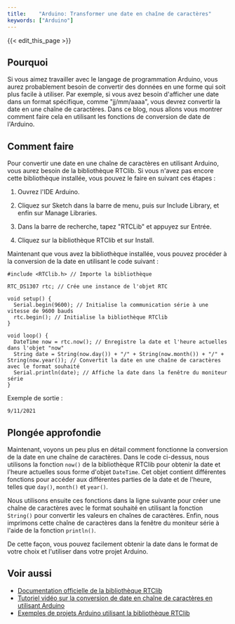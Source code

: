 ```yaml
---
title:    "Arduino: Transformer une date en chaîne de caractères"
keywords: ["Arduino"]
---
```


{{< edit_this_page >}}

## Pourquoi

Si vous aimez travailler avec le langage de programmation Arduino, vous aurez probablement besoin de convertir des données en une forme qui soit plus facile à utiliser. Par exemple, si vous avez besoin d'afficher une date dans un format spécifique, comme "jj/mm/aaaa", vous devrez convertir la date en une chaîne de caractères. Dans ce blog, nous allons vous montrer comment faire cela en utilisant les fonctions de conversion de date de l'Arduino.

## Comment faire

Pour convertir une date en une chaîne de caractères en utilisant Arduino, vous aurez besoin de la bibliothèque RTClib. Si vous n'avez pas encore cette bibliothèque installée, vous pouvez le faire en suivant ces étapes :

1. Ouvrez l'IDE Arduino.

2. Cliquez sur Sketch dans la barre de menu, puis sur Include Library, et enfin sur Manage Libraries.

3. Dans la barre de recherche, tapez "RTCLib" et appuyez sur Entrée.

4. Cliquez sur la bibliothèque RTClib et sur Install.

Maintenant que vous avez la bibliothèque installée, vous pouvez procéder à la conversion de la date en utilisant le code suivant :

```Arduino
#include <RTClib.h> // Importe la bibliothèque

RTC_DS1307 rtc; // Crée une instance de l'objet RTC

void setup() {
  Serial.begin(9600); // Initialise la communication série à une vitesse de 9600 bauds
  rtc.begin(); // Initialise la bibliothèque RTClib
}

void loop() {
  DateTime now = rtc.now(); // Enregistre la date et l'heure actuelles dans l'objet "now"
  String date = String(now.day()) + "/" + String(now.month()) + "/" + String(now.year()); // Convertit la date en une chaîne de caractères avec le format souhaité
  Serial.println(date); // Affiche la date dans la fenêtre du moniteur série
}
```

Exemple de sortie :

```
9/11/2021
```

## Plongée approfondie

Maintenant, voyons un peu plus en détail comment fonctionne la conversion de la date en une chaîne de caractères. Dans le code ci-dessus, nous utilisons la fonction `now()` de la bibliothèque RTClib pour obtenir la date et l'heure actuelles sous forme d'objet `DateTime`. Cet objet contient différentes fonctions pour accéder aux différentes parties de la date et de l'heure, telles que `day()`, `month()` et `year()`.

Nous utilisons ensuite ces fonctions dans la ligne suivante pour créer une chaîne de caractères avec le format souhaité en utilisant la fonction `String()` pour convertir les valeurs en chaînes de caractères. Enfin, nous imprimons cette chaîne de caractères dans la fenêtre du moniteur série à l'aide de la fonction `println()`.

De cette façon, vous pouvez facilement obtenir la date dans le format de votre choix et l'utiliser dans votre projet Arduino.

## Voir aussi

- [Documentation officielle de la bibliothèque RTClib](https://github.com/adafruit/RTClib/blob/master/README.md)
- [Tutoriel vidéo sur la conversion de date en chaîne de caractères en utilisant Arduino](https://www.youtube.com/watch?v=Jvx-dxJ5h3Q)
- [Exemples de projets Arduino utilisant la bibliothèque RTClib](https://create.arduino.cc/projecthub/search?q=RTCLib&type=tutorial)